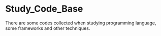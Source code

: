 # Study_Code_Base
There are some codes collected when studying programming language, some frameworks and other techniques. 
